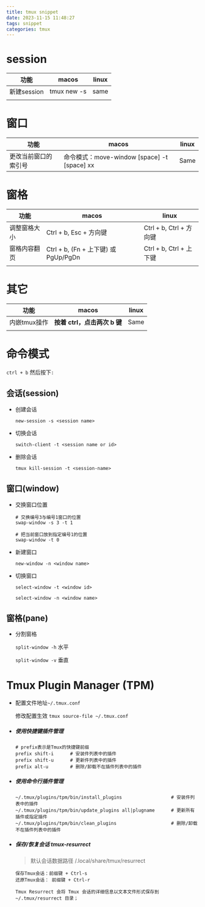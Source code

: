 ```yaml
---
title: tmux snippet
date: 2023-11-15 11:48:27
tags: snippet
categories: tmux
---
```


# session

| 功能        | macos                      | linux |
| ----------- | -------------------------- | ----- |
| 新建session | tmux new -s <session-name> | same  |
|             |                            |       |
# 窗口

| 功能                 | macos                                        | linux |
| -------------------- | -------------------------------------------- | ----- |
| 更改当前窗口的索引号 | 命令模式：move-window [space] -t [space]  xx | Same  |

# 窗格

| 功能         | macos                                | linux                   |
| ------------ | ------------------------------------ | ----------------------- |
| 调整窗格大小 | Ctrl + b, Esc + 方向键               | Ctrl + b, Ctrl + 方向键 |
| 窗格内容翻页 | Ctrl + b, (Fn + 上下键) 或 PgUp/PgDn | Ctrl + b, Ctrl + 上下键 |
|              |                                      |                         |

# 其它

| 功能         | macos                        | linux |
| ------------ | ---------------------------- | ----- |
| 内嵌tmux操作 | **按着 ctrl，点击两次 b 键** | Same  |
|              |                              |       |




# 命令模式

`ctrl + b` 然后按下`:`

## 会话(session)

- 创建会话

  `new-session -s <session name>` 

- 切换会话

  `switch-client -t <session name or id>`

- 删除会话

  `tmux kill-session -t <session-name>`

## 窗口(window)

- 交换窗口位置

  ```shell
  # 交换编号3与编号1窗口的位置
  swap-window -s 3 -t 1
  
  # 把当前窗口放到指定编号1的位置
  swap-window -t 0
  ```

  

- 新建窗口

  `new-window -n <window name>`

- 切换窗口

  `select-window -t <window id>`

  `select-window -n <window name>`

## 窗格(pane)

- 分割窗格

  `split-window -h` 水平

  `split-window -v` 垂直



# Tmux Plugin Manager (TPM)

- 配置文件地址`~/.tmux.conf`

  修改配置生效 `tmux source-file ~/.tmux.conf`

- ##### 使用快捷键插件管理

  ```
  # prefix表示是Tmux的快捷键前缀
  prefix shift-i      # 安装件列表中的插件
  prefix shift-u      # 更新件列表中的插件
  prefix alt-u        # 删除/卸载不在插件列表中的插件
  ```

- ##### 使用命令行插件管理

  ```
  ~/.tmux/plugins/tpm/bin/install_plugins                  # 安装件列表中的插件
  ~/.tmux/plugins/tpm/bin/update_plugins all|plugname      # 更新所有插件或指定插件
  ~/.tmux/plugins/tpm/bin/clean_plugins                    # 删除/卸载不在插件列表中的插件
  ```

  

- ##### 保存/恢复会话 tmux-resurrect

  > 默认会话数据路径 /.local/share/tmux/resurrect

  ```
  保存Tmux会话：前缀键 + Ctrl-s
  还原Tmux会话： 前缀键 + Ctrl-r
  
  Tmux Resurrect 会将 Tmux 会话的详细信息以文本文件形式保存到 ~/.tmux/resurrect 目录；
  ```

  

